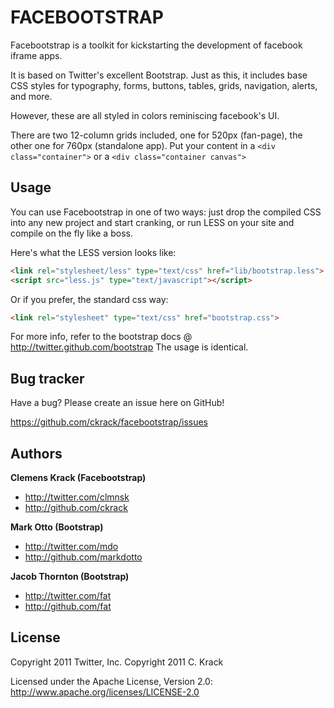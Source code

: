 FACEBOOTSTRAP
=================

Facebootstrap is a toolkit for kickstarting the development of facebook iframe apps.

It is based on Twitter's excellent Bootstrap.
Just as this, it includes base CSS styles for typography, forms, buttons, tables, grids, navigation, alerts, and more.

However, these are all styled in colors reminiscing facebook's UI.

There are two 12-column grids included, one for 520px (fan-page), the other one for 760px (standalone app).
Put your content in a ```<div class="container">``` or a ```<div class="container canvas">```


Usage
-----

You can use Facebootstrap in one of two ways: just drop the compiled CSS into any new project and start cranking, or run LESS on your site and compile on the fly like a boss.

Here's what the LESS version looks like:

``` html
<link rel="stylesheet/less" type="text/css" href="lib/bootstrap.less">
<script src="less.js" type="text/javascript"></script>
```

Or if you prefer, the standard css way:

``` html
<link rel="stylesheet" type="text/css" href="bootstrap.css">
```

For more info, refer to the bootstrap docs @ http://twitter.github.com/bootstrap
The usage is identical.


Bug tracker
-----------

Have a bug? Please create an issue here on GitHub!

https://github.com/ckrack/facebootstrap/issues


Authors
-------

**Clemens Krack (Facebootstrap)**

+ http://twitter.com/clmnsk
+ http://github.com/ckrack

**Mark Otto (Bootstrap)**

+ http://twitter.com/mdo
+ http://github.com/markdotto

**Jacob Thornton (Bootstrap)**

+ http://twitter.com/fat
+ http://github.com/fat


License
---------------------

Copyright 2011 Twitter, Inc.
Copyright 2011 C. Krack

Licensed under the Apache License, Version 2.0: http://www.apache.org/licenses/LICENSE-2.0